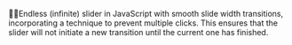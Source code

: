 
👩‍💻Endless (infinite) slider in JavaScript with smooth slide width transitions, incorporating a technique to prevent multiple clicks. This ensures that the slider will not initiate a new transition until the current one has finished.

